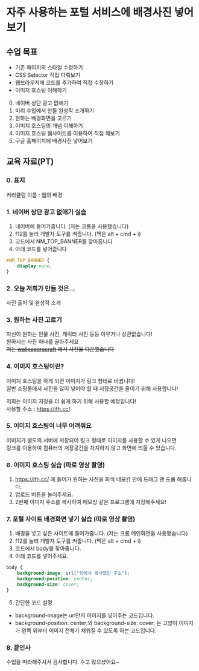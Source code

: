 # 자주 사용하는 포털 서비스에 배경사진 넣어보기

## 수업 목표

- 기존 페이지의 스타일 수정하기
- CSS Selector 직접 다뤄보기
- 웹브라우저에 코드를 추가하여 직접 수정하기
- 이미지 호스팅 이해하기


0. 네이버 상단 광고 없애기
1. 미리 수업에서 만들 완성작 소개하기
2. 원하는 배경화면을 고르기
3. 이미지 호스팅의 개념 이해하기
4. 이미지 호스팅 웹사이트를 이용하여 직접 해보기
5. 구글 홈페이지에 배경사진 넣어보기

## 교육 자료(PT)

### 0. 표지

커리큘럼 이름 : 웹의 배경

### 1. 네이버 상단 광고 없애기 실습
1. 네이버에 들어가줍니다. (저는 크롬을 사용했습니다)
2. f12를 눌러 개발자 도구를 켜줍니다. (맥은 alt + cmd + i)
3. 코드에서 NM_TOP_BANNER를 찾아줍니다
4. 아래 코드를 넣어줍니다
```CSS
#NM_TOP_BANNER {
    display:none;
}
```

### 2. 오늘 저희가 만들 것은...

사진 출처 및 완성작 소개

### 3. 원하는 사진 고르기

자신이 원하는 인물 사진, 캐릭터 사진 등등 아무거나 상관없습니다!   
원하시는 사진 하나를 골라주세요   
~~저는 [wallpaperscraft](https://wallpaperscraft.com/) 에서 사진을 다운했습니다~~

### 4. 이미지 호스팅이란?

이미지 호스팅을 하게 되면 이미지가 링크 형태로 바뀝니다!    
일반 쇼핑몰에서 사진을 많이 넣어야 할 때 저장공간을 줄이기 위해 사용합니다!    
   
저희는 이미지 지정을 더 쉽게 하기 위해 사용할 예정입니다!    
사용할 주소 : https://ifh.cc/

### 5. 이미지 호스팅이 너무 어려워요

이미지가 별도의 서버에 저장되어 링크 형태로 이미지를 사용할 수 있게 나오면   
링크를 이용하여 컴퓨터의 저장공간을 차지하지 않고 화면에 띄울 수 있습니다.

### 6. 이미지 호스팅 실습 (따로 영상 촬영)

1. https://ifh.cc/ 에 들어가 원하는 사진을 회색 네모칸 안에 드래그 앤 드롭 해줍니다.
2. 업로드 버튼을 눌러주세요.
3. 2번째 이미지 주소를 복사하여 메모장 같은 프로그램에 저장해주세요!

### 7. 포털 사이트 배경화면 넣기 실습 (따로 영상 촬영)

1. 배경을 넣고 싶은 사이트에 들어가줍니다. (저는 크롬 메인화면을 사용했습니다)
2. f12를 눌러 개발자 도구를 켜줍니다. (맥은 alt + cmd + i)
3. 코드에서 body를 찾아줍니다.
4. 아래 코드를 넣어주세요.
```css
body {
    background-image: url("위에서 복사했던 주소");
    background-position: center;
    background-size: cover;
}
```
5. 간단한 코드 설명
- background-image는 url안의 이미지를 넣어주는 코드입니다.
- background-position: center;와 background-size: cover; 는 고양이 이미지가 왼쪽 위부터 이미지 전체가 채워질 수 있도록 하는 코드입니다.

### 8. 끝인사

수업을 따라해주셔서 감사합니다. 수고 많으셨어요~
